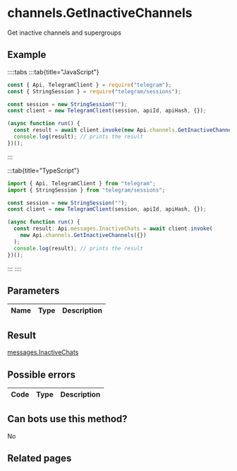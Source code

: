 # channels.GetInactiveChannels

Get inactive channels and supergroups

## Example

::::tabs
:::tab{title="JavaScript"}

```js
const { Api, TelegramClient } = require("telegram");
const { StringSession } = require("telegram/sessions");

const session = new StringSession("");
const client = new TelegramClient(session, apiId, apiHash, {});

(async function run() {
  const result = await client.invoke(new Api.channels.GetInactiveChannels({}));
  console.log(result); // prints the result
})();
```

:::

:::tab{title="TypeScript"}

```ts
import { Api, TelegramClient } from "telegram";
import { StringSession } from "telegram/sessions";

const session = new StringSession("");
const client = new TelegramClient(session, apiId, apiHash, {});

(async function run() {
  const result: Api.messages.InactiveChats = await client.invoke(
    new Api.channels.GetInactiveChannels({})
  );
  console.log(result); // prints the result
})();
```

:::
::::

## Parameters

| Name | Type | Description |
| :--: | ---- | ----------- |

## Result

[messages.InactiveChats](https://core.telegram.org/type/messages.InactiveChats)

## Possible errors

| Code | Type | Description |
| :--: | ---- | ----------- |

## Can bots use this method?

No

## Related pages
